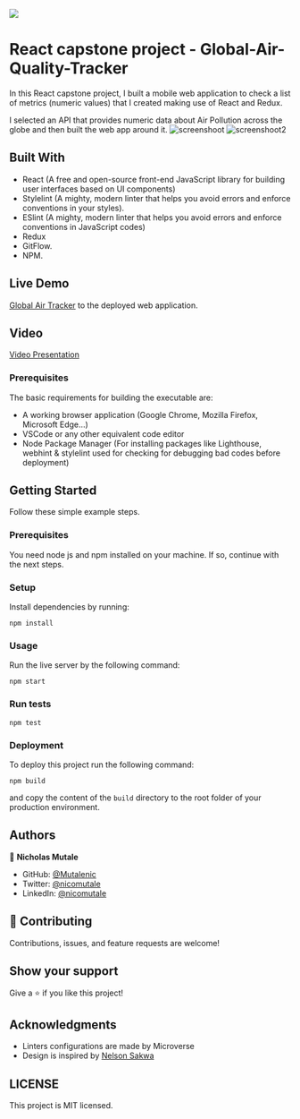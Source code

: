 ![](https://img.shields.io/badge/Microverse-blueviolet)

# React capstone project - Global-Air-Quality-Tracker

In this React capstone project, I built a mobile web application to check a list of metrics (numeric values) that I created making use of React and Redux.

I selected an API that provides numeric data about Air Pollution across the globe and then built the web app around it.
![screenshoot](./src/images/countries.png) ![screenshoot2](./src/images/homepage.png)

## Built With
- React (A free and open-source front-end JavaScript library for building user interfaces based on UI components)
- Stylelint (A mighty, modern linter that helps you avoid errors and enforce conventions in your styles).
- ESlint (A mighty, modern linter that helps you avoid errors and enforce conventions in JavaScript codes)
- Redux
- GitFlow.
- NPM.

## Live Demo

[Global Air Tracker](https://globalairqualitytracker.netlify.app/) to the deployed web application.

## Video 
[Video Presentation](https://www.loom.com/share/b17aad1fdccf432692c0ad2576c8ffbd)


### Prerequisites
The basic requirements for building the executable are:

- A working browser application (Google Chrome, Mozilla Firefox, Microsoft Edge...)
- VSCode or any other equivalent code editor
- Node Package Manager (For installing packages like Lighthouse, webhint & stylelint used for checking for debugging bad codes before deployment)

## Getting Started

Follow these simple example steps.

### Prerequisites

You need node js and npm installed on your machine. If so, continue with the next steps.

### Setup

Install dependencies by running:

`npm install`

### Usage

Run the live server by the following command:

`npm start`

### Run tests

`npm test`

### Deployment

To deploy this project run the following command:

`npm build`

and copy the content of the `build` directory to the root folder of your production environment.

## Authors

👤 **Nicholas Mutale**

- GitHub: [@Mutalenic](https://github.com/Mutalenic)
- Twitter: [@nicomutale](https://twitter.com/nicomutale)
- LinkedIn: [@nicomutale](https://linkedin.com/in/nicomutale)


## 🤝 Contributing

Contributions, issues, and feature requests are welcome!


## Show your support

Give a ⭐️ if you like this project!

## Acknowledgments

- Linters configurations are made by Microverse
- Design is inspired by [Nelson Sakwa](https://www.behance.net/sakwadesignstudio)

## LICENSE
This project is MIT licensed.
